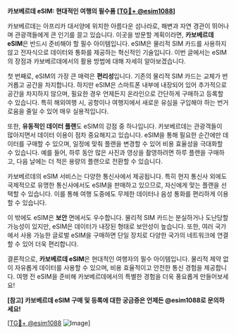 **카보베르데 eSIM: 현대적인 여행의 필수품 [[TG💪+ @esim1088](https://t.me/s/esim1088)]**

카보베르데는 아프리카 대서양에 위치한 아름다운 섬나라로, 해변과 자연 경관이 뛰어나며 관광객들에게 큰 인기를 끌고 있습니다. 이곳을 방문할 계획이라면, **카보베르데 eSIM**은 반드시 준비해야 할 필수 아이템입니다. eSIM은 물리적 SIM 카드를 사용하지 않고 전자식으로 데이터와 통화를 제공하는 혁신적인 기술입니다. 이번 글에서는 eSIM의 장점과 카보베르데에서의 활용 방법에 대해 자세히 알아보겠습니다.

첫 번째로, eSIM의 가장 큰 매력은 **편리성**입니다. 기존의 물리적 SIM 카드는 교체가 번거롭고 공간을 차지합니다. 하지만 eSIM은 스마트폰 내부에 내장되어 있어 추가적으로 공간을 차지하지 않으며, 필요한 경우 언제든지 온라인으로 간단하게 구매하고 등록할 수 있습니다. 특히 해외여행 시, 공항이나 여행지에서 새로운 유심을 구입해야 하는 번거로움을 줄일 수 있어 매우 실용적입니다.

또한, **유동적인 데이터 플랜**도 eSIM의 강점 중 하나입니다. 카보베르데는 관광객들이 많아지면서 데이터 이용이 점차 중요해지고 있습니다. eSIM을 통해 필요한 순간에만 데이터를 구매할 수 있으며, 일정에 맞춰 플랜을 변경할 수 있어 비용 효율성을 극대화할 수 있습니다. 예를 들어, 하루 동안 많은 사진과 영상을 촬영하려면 하루 플랜을 구매하고, 다음 날에는 더 적은 용량의 플랜으로 전환할 수 있습니다.

카보베르데의 eSIM 서비스는 다양한 통신사에서 제공됩니다. 특히 현지 통신사 외에도 국제적으로 유명한 통신사에서도 eSIM을 판매하고 있으므로, 자신에게 맞는 플랜을 선택할 수 있습니다. 이를 통해 여행 도중에도 무제한 데이터나 음성 통화를 편리하게 이용할 수 있습니다.

이 밖에도 eSIM은 **보안** 면에서도 우수합니다. 물리적 SIM 카드는 분실하거나 도난당할 가능성이 있지만, eSIM은 데이터가 내장된 형태로 보안성이 높습니다. 또한, 여러 국가에서 사용 가능한 글로벌 eSIM을 구매하면 단일 장치로 다양한 국가의 네트워크에 연결할 수 있어 더욱 편리합니다.

결론적으로, **카보베르데 eSIM**은 현대적인 여행자의 필수 아이템입니다. 물리적 제약 없이 자유롭게 데이터를 사용할 수 있으며, 비용 효율적이고 안전한 통신 경험을 제공합니다. 여행 전 eSIM을 준비해 카보베르데에서의 특별한 경험을 더욱 풍요롭게 만들어보세요!

**[참고] 카보베르데 eSIM 구매 및 등록에 대한 궁금증은 언제든 **@esim1088**로 문의하세요!**

[[TG💪+ @esim1088](https://t.me/s/esim1088) ![Image](https://i.postimg.cc/Y0z9fWf4/image.png)]